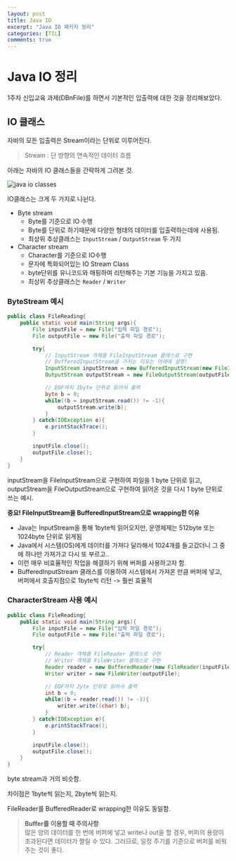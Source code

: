 ```yaml
---
layout: post
title: Java IO
excerpt: "Java IO 패키지 정리"
categories: [TIL]
comments: true
---
```


Java IO 정리
=========

1주차 신입교육 과제(DBnFile)를 하면서 기본적인 입출력에 대한 것을 정리해보았다.

## IO 클래스

자바의 모든 입출력은 Stream이라는 단위로 이루어진다.
> Stream : 단 방향의 연속적인 데이터 흐름

아래는 자바의 IO 클래스들을 간략하게 그려본 것.

![java io classes](/imgs/javaIO.png)

IO클래스는 크게 두 가지로 나뉜다.
- Byte stream
  - Byte를 기준으로 IO 수행
  - Byte를 단위로 하기때문에 다양한 형태의 데이터를 입출력하는데에 사용됨.
  - 최상위 추상클래스는 `InputStream` / `OutputStream` 두 가지
- Character stream
  - Character를 기준으로 IO수행
  - 문자에 특화되어있는 IO Stream Class
  - byte단위를 유니코드와 매핑하여 리턴해주는 기본 기능을 가지고 있음.
  - 최상위 추상클래스는 `Reader` / `Writer`

### ByteStream 예시
```java
public class FileReading{
    public static void main(String args){
        File inputFile = new File("입력 파일 경로");
        File outputFile = new File("출력 파일 경로");

        try{
            // InputStream 객체를 FileInputStream 클래스로 구현
            // BufferedInputStream을 거치는 이유는 아래에 설명!
            InputStream inputStream = new BufferedInputStream(new FileInputStream(file));
            OutputStream outputStream = new FileOutputStream(outputFile);

            // EOF까지 1byte 단위로 읽어서 출력
            byte b = 0;
            while((b = inputStream.read()) != -1){
                outputStream.write(b);  
            }
        } catch(IOException e){
            e.printStackTrace();
        }

        inputFile.close();
        outputFile.close();
    }
}
```

inputStream을 FileInputStream으로 구현하여 파일을 1 byte 단위로 읽고,
outputStream을 FileOutputStream으로 구현하여 읽어온 것을 다시 1 byte 단위로 쓰는 예시.

**<span style="font-color:red">중요!</span> FileInputStream을 BufferedInputStream으로 wrapping한 이유**

- Java는 InputStream을 통해 1byte씩 읽어오지만, 운영체제는 512byte 또는 1024byte 단위로 읽게됨
- Java에서 시스템(OS)에게 데이터를 가져다 달라해서 1024개를 들고갔더니 그 중에 하나만 가져가고 다시 또 부르고.. 
- 이런 매우 비효율적인 작업을 해결하기 위해 버퍼를 사용하고자 함.
- BufferedInputStream 클래스를 이용하여 시스템에서 가져온 만큼 버퍼에 넣고, 버퍼에서 호출지점으로 1byte씩 리턴 -> 훨씬 효율적


### CharacterStream 사용 예시
```java
public class FileReading{
    public static void main(String args){
        File inputFile = new File("입력 파일 경로");
        File outputFile = new File("출력 파일 경로");

        try{
            // Reader 객체를 FileReader 클래스로 구현
            // Writer 객체를 FileWriter 클래스로 구현
            Reader reader = new BufferedReader(new FileReader(inputFile));
            Writer writer = new FileWriter(outputFile);

            // EOF까지 2yte 단위로 읽어서 출력
            int b = 0;
            while((b = reader.read()) != -1){
                writer.write((char) b);
            }
        } catch(IOException e){
            e.printStackTrace();
        }

        inputFile.close();
        outputFile.close();
    }
}
```
byte stream과 거의 비슷함.

차이점은 1byte씩 읽는지, 2byte씩 읽는지.

FileReader를 BufferedReader로 wrapping한 이유도 동일함.
> **Buffer를 이용할 때 주의사항**<br>
> 많은 양의 데이터를 한 번에 버퍼에 넣고 write나 out을 할 경우, 버퍼의 용량이 초과된다면 데이터가 짤릴 수 있다. 그러므로, 일정 주기를 기준으로 버퍼를 비워주는 것이 좋다.